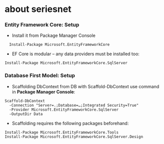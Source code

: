 # about seriesnet

### Entity Framework Core: Setup
- Install it from Package Manager Console
```
  Install-Package Microsoft.EntityFrameworkCore

```
- EF Core is modular – any data providers must be installed too:
```
Install-Package Microsoft.EntityFrameworkCore.SqlServer

```
### Database First Model: Setup
- Scaffolding DbContext from DB with Scaffold-DbContext use command in **Package Manager Console**:

```
Scaffold-DbContext 
  -Connection "Server=.;Database=…;Integrated Security=True" 
  -Provider Microsoft.EntityFrameworkCore.SqlServer 
  -OutputDir Data

```
- Scaffolding requires the following packages beforehand:

```
Install-Package Microsoft.EntityFrameworkCore.Tools
Install-Package Microsoft.EntityFrameworkCore.SqlServer.Design

```

      




